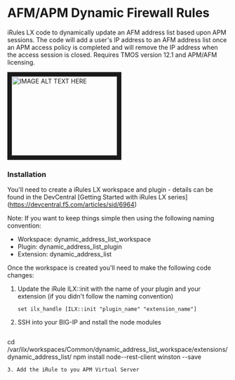 # AFM/APM Dynamic Firewall Rules

iRules LX code to dynamically update an AFM address list based upon APM sessions.  The code will add a user's IP address to an AFM address list once an APM access policy is completed and will remove the IP address when the access session is closed. Requires TMOS version 12.1 and APM/AFM licensing.

<a href="http://www.youtube.com/watch?feature=player_embedded&v=Wh_gINQLqQw
" target="_blank"><img src="http://img.youtube.com/vi/Wh_gINQLqQw/0.jpg" 
alt="IMAGE ALT TEXT HERE" width="240" height="180" border="10" /></a>

### Installation 
You'll need to create a iRules LX workspace and plugin - details can be found in the DevCentral [Getting Started with iRules LX series] (https://devcentral.f5.com/articles/sid/6964)

Note: If you want to keep things simple then using the following naming convention:

* Workspace: dynamic_address_list_workspace
* Plugin: dynamic_address_list_plugin
* Extension: dynamic_address_list

Once the workspace is created you'll need to make the following code changes:

1. Update the iRule ILX::init with the name of your plugin and your extension (if you didn't follow the naming convention)

   ```set ilx_handle [ILX::init "plugin_name" "extension_name"]```

2. SSH into your BIG-IP and nstall the node modules 
   ```
cd /var/ilx/workspaces/Common/dynamic_address_list_workspace/extensions/dynamic_address_list/
npm install node--rest-client winston --save
```
3. Add the iRule to you APM Virtual Server

